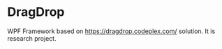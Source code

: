 # DragDrop
WPF Framework based on https://dragdrop.codeplex.com/ solution. 
It is research project.  
